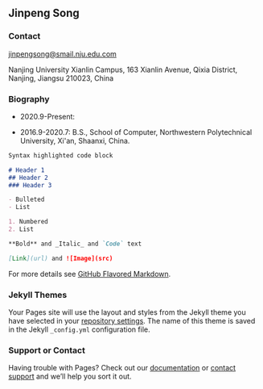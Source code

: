 ## Jinpeng Song

### Contact

jinpengsong@smail.nju.edu.com

Nanjing University Xianlin Campus, 163 Xianlin Avenue, Qixia District, Nanjing, Jiangsu 210023, China

### Biography

- 2020.9-Present: 

- 2016.9-2020.7: B.S.,  School of Computer, Northwestern Polytechnical University, Xi'an, Shaanxi, China.

```markdown
Syntax highlighted code block

# Header 1
## Header 2
### Header 3

- Bulleted
- List

1. Numbered
2. List

**Bold** and _Italic_ and `Code` text

[Link](url) and ![Image](src)
```

For more details see [GitHub Flavored Markdown](https://guides.github.com/features/mastering-markdown/).

### Jekyll Themes

Your Pages site will use the layout and styles from the Jekyll theme you have selected in your [repository settings](https://github.com/JinpengSong20/jinpengsong20.github.io/settings). The name of this theme is saved in the Jekyll `_config.yml` configuration file.

### Support or Contact

Having trouble with Pages? Check out our [documentation](https://docs.github.com/categories/github-pages-basics/) or [contact support](https://github.com/contact) and we’ll help you sort it out.
